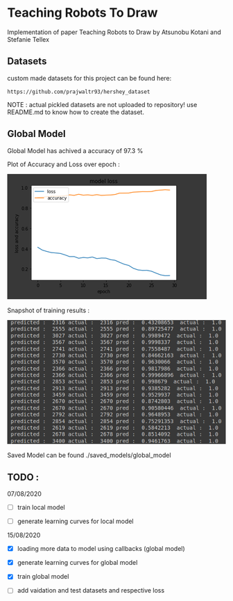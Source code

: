 # Teaching Robots To Draw

Implementation of paper Teaching Robots to Draw by Atsunobu Kotani and Stefanie Tellex

## Datasets

custom made datasets for this project can be found here:

	https://github.com/prajwaltr93/hershey_dataset

NOTE : actual pickled datasets are not uploaded to repository! use README.md to know how to create the dataset.

## Global Model

Global Model has achived a accuracy of 97.3 %

Plot of Accuracy and Loss over epoch :

![Plot of Accuracy and Loss over epoch](./res/global_acc_loss_graph.png)

Snapshot of training results :

![snapshot of training results](./res/global_predactual.png)

Saved Model can be found ./saved_models/global_model
## TODO :

07/08/2020

- [ ] train local model

- [ ] generate learning curves for local model

15/08/2020

- [x] loading more data to model using callbacks (global model)

- [x] generate learning curves for global model

- [x] train global model

- [ ] add vaidation and test datasets and respective loss
